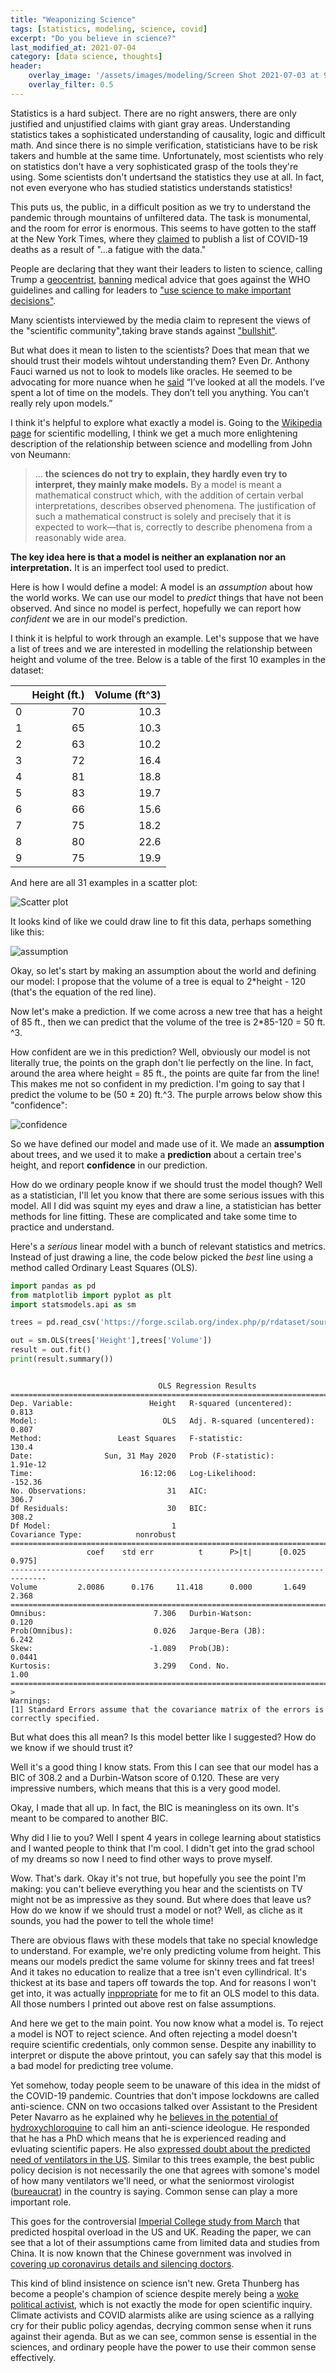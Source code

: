 ```yaml
---
title: "Weaponizing Science"
tags: [statistics, modeling, science, covid]
excerpt: "Do you believe in science?"
last_modified_at: 2021-07-04
category: [data science, thoughts]
header:
    overlay_image: '/assets/images/modeling/Screen Shot 2021-07-03 at 9.22.33 PM.png'
    overlay_filter: 0.5
---
```


Statistics is a hard subject. There are no right answers, there are only justified and unjustified claims with giant gray areas. Understanding statistics takes a sophisticated understanding of causality, logic and difficult math. And since there is no simple verification, statisticians have to be risk takers and humble at the same time. Unfortunately, most scientists who rely on statistics don't have a very sophisticated grasp of the tools they're using. Some scientists don't undertsand the statistics they use at all. In fact, not even everyone who has studied statistics understands statistics!

This puts us, the public, in a difficult position as we try to understand the pandemic through mountains of unfiltered data. The task is monumental, and the room for error is enormous. This seems to have gotten to the staff at the New York Times, where they [claimed](https://www.nytimes.com/2020/05/23/reader-center/coronavirus-new-york-times-front-page.html) to publish a list of COVID-19 deaths as a result of "...a fatigue with the data."

People are declaring that they want their leaders to listen to science, calling Trump a [geocentrist](https://www.salon.com/2020/05/03/our-anti-science-leaders-are-the-geocentrists-of-today/), [banning](https://www.bbc.com/news/technology-52388586) medical advice that goes against the WHO guidelines and calling for leaders to ["use science to make important decisions"](https://thehill.com/opinion/healthcare/499952-listen-to-experts-and-tackle-the-toxic-chemical-crisis-contributing-to). 

Many scientists interviewed by the media claim to represent the views of the "scientific community",taking brave stands against ["bullshit"](https://www.theguardian.com/world/2020/apr/28/there-is-no-absolute-truth-an-infectious-disease-expert-on-covid-19-misinformation-and-bullshit).

But what does it mean to listen to the scientists? Does that mean that we should trust their models wihtout understanding them? Even Dr. Anthony Fauci warned us not to look to models like oracles. He seemed to be advocating for more nuance when he [said](https://www.washingtonpost.com/health/2020/04/02/experts-trumps-advisers-doubt-white-houses-240000-coronavirus-deaths-estimate/) “I’ve looked at all the models. I’ve spent a lot of time on the models. They don’t tell you anything. You can’t really rely upon models.”

I think it's helpful to explore what exactly a model is. Going to the [Wikipedia page](https://en.wikipedia.org/wiki/Scientific_modelling) for scientific modelling, I think we get a much more enlightening description of the relationship between science and modelling from John von Neumann:

> ... **the sciences do not try to explain, they hardly even try to interpret, they mainly make models.** By a model is meant a mathematical construct which, with the addition of certain verbal interpretations, describes observed phenomena. The justification of such a mathematical construct is solely and precisely that it is expected to work—that is, correctly to describe phenomena from a reasonably wide area.

**The key idea here is that a model is neither an explanation nor an interpretation.** It is an imperfect tool used to predict.

Here is how I would define a model: A model is an *assumption* about how the world works. We can use our model to *predict* things that have not been observed. And since no model is perfect, hopefully we can report how *confident* we are in our model's prediction.

I think it is helpful to work through an example. Let's suppose that we have a list of trees and we are interested in modelling the relationship between height and volume of the tree. Below is a table of the first 10 examples in the dataset:

|    |   Height (ft.) |   Volume (ft^3) |
|---:|---------:|---------:|
|  0 |       70 |     10.3 |
|  1 |       65 |     10.3 |
|  2 |       63 |     10.2 |
|  3 |       72 |     16.4 |
|  4 |       81 |     18.8 |
|  5 |       83 |     19.7 |
|  6 |       66 |     15.6 |
|  7 |       75 |     18.2 |
|  8 |       80 |     22.6 |
|  9 |       75 |     19.9 |

And here are all 31 examples in a scatter plot:

![Scatter plot](/assets/modeling/treeplot.jpg)

It looks kind of like we could draw  line to fit this data, perhaps something like this:

![assumption](/assets/modeling/assumption.jpg)

Okay, so let's start by making an assumption about the world and defining our model: I propose that the volume of a tree is equal to 2\*height \- 120 (that's the equation of the red line).

Now let's make a prediction. If we come across a new tree that has a height of 85 ft., then we can predict that the volume of the tree is 2\*85-120 = 50 ft. ^3.

How confident are we in this prediction? Well, obviously our model is not literally true, the points on the graph don't lie perfectly on the line. In fact, around the area where height = 85 ft., the points are quite far from the line! This makes me not so confident in my prediction. I'm going to say that I predict the volume to be (50 ± 20) ft.^3. The purple arrows below show this "confidence":

![confidence](/assets/modeling/confidence.jpg)

So we have defined our model and made use of it. We made an **assumption** about trees, and we used it to make a **prediction** about a certain tree's height, and report **confidence** in our prediction.

How do we ordinary people know if we should trust the model though? Well as a statistician, I'll let you know that there are some serious issues with this model. All I did was squint my eyes and draw a line, a statistician has better methods for line fitting. These are complicated and take some time to practice and understand.

Here's a *serious* linear model with a bunch of relevant statistics and metrics. Instead of just drawing a line, the code below picked the *best* line using a method called Ordinary Least Squares (OLS).

```python
import pandas as pd
from matplotlib import pyplot as plt
import statsmodels.api as sm

trees = pd.read_csv('https://forge.scilab.org/index.php/p/rdataset/source/file/master/csv/datasets/trees.csv')

out = sm.OLS(trees['Height'],trees['Volume'])
result = out.fit()
print(result.summary())
```

```

                                 OLS Regression Results                                
=======================================================================================
Dep. Variable:                 Height   R-squared (uncentered):                   0.813
Model:                            OLS   Adj. R-squared (uncentered):              0.807
Method:                 Least Squares   F-statistic:                              130.4
Date:                Sun, 31 May 2020   Prob (F-statistic):                    1.91e-12
Time:                        16:12:06   Log-Likelihood:                         -152.36
No. Observations:                  31   AIC:                                      306.7
Df Residuals:                      30   BIC:                                      308.2
Df Model:                           1                                                  
Covariance Type:            nonrobust                                                  
==============================================================================
                 coef    std err          t      P>|t|      [0.025      0.975]
------------------------------------------------------------------------------
Volume         2.0086      0.176     11.418      0.000       1.649       2.368
==============================================================================
Omnibus:                        7.306   Durbin-Watson:                   0.120
Prob(Omnibus):                  0.026   Jarque-Bera (JB):                6.242
Skew:                          -1.089   Prob(JB):                       0.0441
Kurtosis:                       3.299   Cond. No.                         1.00
==============================================================================
>
Warnings:
[1] Standard Errors assume that the covariance matrix of the errors is correctly specified.
```

But what does this all mean? Is this model better like I suggested? How do we know if we should trust it?

Well it's a good thing I know stats. From this I can see that our model has a BIC of 308.2 and a Durbin-Watson score of 0.120. These are very impressive numbers, which means that this is a very good model.

Okay, I made that all up. In fact, the BIC is meaningless on its own. It's meant to be compared to another BIC.

Why did I lie to you? Well I spent 4 years in college learning about statistics and I wanted people to think that I'm cool. I didn't get into the grad school of my dreams so now I need to find other ways to prove myself.

Wow. That's dark. Okay it's not true, but hopefully you see the point I'm making: you can't believe everything you hear and the scientists on TV might not be as impressive as they sound. But where does that leave us? How do we know if we should trust a model or not? Well, as cliche as it sounds, you had the power to tell the whole time!

There are obvious flaws with these models that take no special knowledge to understand. For example, we're only predicting volume from height. This means our models predict the same volume for skinny trees and fat trees! And it takes no education to realize that a tree isn't even cyllindrical. It's thickest at its base and tapers off towards the top. And for reasons I won't get into, it was actually [inppropriate](https://en.wikipedia.org/wiki/Ordinary_least_squares#Assumptions) for me to fit an OLS model to this data. All those numbers I printed out above rest on false assumptions.

And here we get to the main point. You now know what a model is. To reject a model is NOT to reject science. And often rejecting a model doesn't  require scientific credentials, only common sense. Despite any inabillity to interpret or dispute the above printout, you can safely say that this model is a bad model for predicting tree volume.

Yet somehow, today people seem to be unaware of this idea in the midst of the COVID-19 pandemic. Countries that don't impose lockdowns are called anti-science. CNN on two occasions talked over Assistant to the President Peter Navarro as he explained why he [believes in the potential of hydroxychloroquine](https://www.axios.com/peter-navarro-hydroxychloroquine-coronavirus-cnn-a915585b-55dd-4f32-a2ae-b8bb06474973.html) to call him an anti-science ideologue. He responded that he has a PhD which means that he is experienced reading and evluating scientific papers. He also [expressed doubt about the predicted need of ventilators in the US](https://www.cnn.com/videos/politics/2020/03/26/peter-navarro-intv-supply-of-masks-medical-supplies-sot-ath-vpx.cnn).  Similar to this trees example, the best public policy decision is not necessarily the one that agrees with somone's model of how many ventilators we'll need, or what the seniormost virologist ([bureaucrat](https://www.youtube.com/watch?v=qEncVvsikr8)) in the country is saying. Common sense can play a more important role.

This goes for the controversial [Imperial College study from March](https://www.imperial.ac.uk/media/imperial-college/medicine/sph/ide/gida-fellowships/Imperial-College-COVID19-NPI-modelling-16-03-2020.pdf) that predicted hospital overload in the US and UK. Reading the paper, we can see that a lot of their assumptions came from limited data and studies from China. It is now known that the Chinese government was involved in [covering up coronavirus details and silencing doctors](https://nypost.com/2020/05/06/finally-the-world-is-catching-on-to-chinas-coronavirus-lies/).  

This kind of blind insistence on science isn't new. Greta Thunberg has become a people's champion of science despite merely being a [woke](https://disrn.com/news/greta-thunberg-climate-crisis-not-just-about-environment-but-also-colonial-racist-patriarchal-systems-of-oppression) [political activist](https://www.youtube.com/watch?v=xVlRompc1yE), which is not exactly the mode for open scientific inquiry. Climate activists and COVID alarmists alike are using science as a rallying cry for their public policy agendas, decrying common sense when it runs against their agenda. But as we can see, common sense is essential in the sciences, and ordinary people have the power to use their common sense effectively.